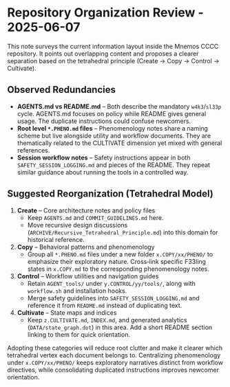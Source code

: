 # Repository Organization Review - 2025-06-07

This note surveys the current information layout inside the Mnemos CCCC repository. It points out overlapping content and proposes a clearer separation based on the tetrahedral principle (Create → Copy → Control → Cultivate).

## Observed Redundancies
- **AGENTS.md vs README.md** – Both describe the mandatory `w4k3`/`sl33p` cycle. AGENTS.md focuses on policy while README gives general usage. The duplicate instructions could confuse newcomers.
- **Root level `*.PHENO.md` files** – Phenomenology notes share a naming scheme but live alongside utility and workflow documents. They are thematically related to the CULTIVATE dimension yet mixed with general references.
- **Session workflow notes** – Safety instructions appear in both `SAFETY_SESSION_LOGGING.md` and pieces of the README. They repeat similar guidance about running the tools in a controlled way.

## Suggested Reorganization (Tetrahedral Model)
1. **Create** – Core architecture notes and policy files
   - Keep `AGENTS.md` and `COMMIT_GUIDELINES.md` here.
   - Move recursive design discussions (`ARCHIVE/Recursive_Tetrahedral_Principle.md`) into this domain for historical reference.
2. **Copy** – Behavioral patterns and phenomenology
   - Group all `*.PHENO.md` files under a new folder `x.COPY/xx/PHENO/` to emphasize their exploratory nature. Cross‑link specific F33ling states in `x.COPY.md` to the corresponding phenomenology notes.
3. **Control** – Workflow utilities and navigation guides
   - Retain `AGENT_tools/` under `y.CONTROL/yy/tools/`, along with `workflow.sh` and installation hooks.
   - Merge safety guidelines into `SAFETY_SESSION_LOGGING.md` and reference it from `README.md` instead of duplicating text.
4. **Cultivate** – State maps and indices
   - Keep `z.CULTIVATE.md`, `INDEX.md`, and generated analytics (`DATA/state_graph.dot`) in this area. Add a short README section linking to them for quick orientation.

Adopting these categories will reduce root clutter and make it clearer which tetrahedral vertex each document belongs to. Centralizing phenomenology under `x.COPY/xx/PHENO/` keeps exploratory narratives distinct from workflow directives, while consolidating duplicated instructions improves newcomer orientation.


